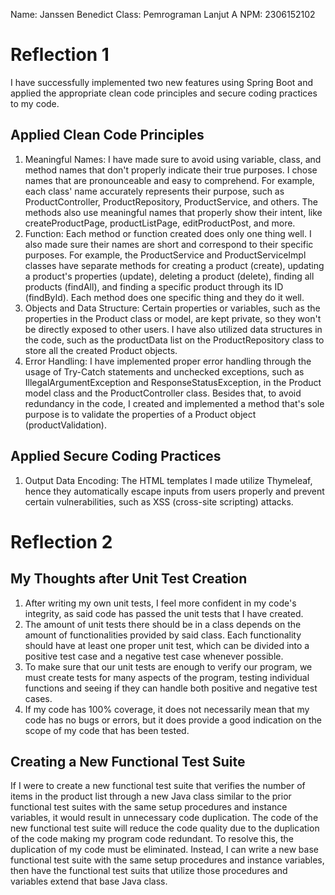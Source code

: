 Name: Janssen Benedict
Class: Pemrograman Lanjut A
NPM: 2306152102

# Reflection 1

I have successfully implemented two new features using Spring Boot and applied the appropriate clean code principles and secure coding practices to my code.

## Applied Clean Code Principles

1. Meaningful Names: I have made sure to avoid using variable, class, and method names that don't properly indicate their true purposes. I chose names that are pronounceable and easy to comprehend. For example, each class' name accurately represents their purpose, such as ProductController, ProductRepository, ProductService, and others. The methods also use meaningful names that properly show their intent, like createProductPage, productListPage, editProductPost, and more.
2. Function: Each method or function created does only one thing well. I also made sure their names are short and correspond to their specific purposes. For example, the ProductService and ProductServiceImpl classes have separate methods for creating a product (create), updating a product's properties (update), deleting a product (delete), finding all products (findAll), and finding a specific product through its ID (findById). Each method does one specific thing and they do it well.
3. Objects and Data Structure: Certain properties or variables, such as the properties in the Product class or model, are kept private, so they won't be directly exposed to other users. I have also utilized data structures in the code, such as the productData list on the ProductRepository class to store all the created Product objects.
4. Error Handling: I have implemented proper error handling through the usage of Try-Catch statements and unchecked exceptions, such as IllegalArgumentException and ResponseStatusException, in the Product model class and the ProductController class. Besides that, to avoid redundancy in the code, I created and implemented a method that's sole purpose is to validate the properties of a Product object (productValidation).

## Applied Secure Coding Practices

1. Output Data Encoding: The HTML templates I made utilize Thymeleaf, hence they automatically escape inputs from users properly and prevent certain vulnerabilities, such as XSS (cross-site scripting) attacks.

# Reflection 2

## My Thoughts after Unit Test Creation
1. After writing my own unit tests, I feel more confident in my code's integrity, as said code has passed the unit tests that I have created.
2. The amount of unit tests there should be in a class depends on the amount of functionalities provided by said class. Each functionality should have at least one proper unit test, which can be divided into a positive test case and a negative test case whenever possible.
3. To make sure that our unit tests are enough to verify our program, we must create tests for many aspects of the program, testing individual functions and seeing if they can handle both positive and negative test cases.
4. If my code has 100% coverage, it does not necessarily mean that my code has no bugs or errors, but it does provide a good indication on the scope of my code that has been tested.

## Creating a New Functional Test Suite
If I were to create a new functional test suite that verifies the number of items in the product list through a new Java class similar to the prior functional test suites with the same setup procedures and instance variables, it would result in unnecessary code duplication.
The code of the new functional test suite will reduce the code quality due to the duplication of the code making my program code redundant.
To resolve this, the duplication of my code must be eliminated. Instead, I can write a new base functional test suite with the same setup procedures and instance variables, then have the functional test suits that utilize those procedures and variables extend that base Java class.